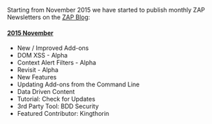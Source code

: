 Starting from November 2015 we have started to publish monthly ZAP Newsletters on the [ZAP Blog](http://zaproxy.blogspot.com/):

####  [2015 November](http://zaproxy.blogspot.co.uk/2015/11/zap-newsletter-2015-november.html)
* New / Improved Add-ons
 * DOM XSS - Alpha
 * Context Alert Filters - Alpha
 * Revisit - Alpha
* New Features
 * Updating Add-ons from the Command Line
 * Data Driven Content
* Tutorial: Check for Updates
* 3rd Party Tool: BDD Security
* Featured Contributor: Kingthorin
